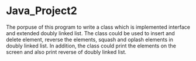 # Java_Project2
The porpuse of this program to write a class which is implemented interface and extended doubly linked list. The class could be used to insert and delete element, 
reverse the elements, squash and oplash elements in doubly linked list. In addition, the class could print the elements on the screen and also print reverse of doubly linked list. 
